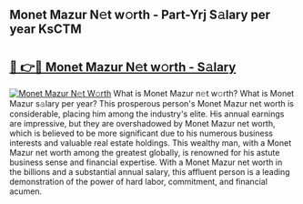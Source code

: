 ## Monet Mazur N𝚎t w𝚘rth - Part-Yrj S𝚊lary per year KsCTM

# <h2><a href="http://gc05279.nevu.top/?p=Monet+Mazur">🔗 👉🔴 Monet Mazur N𝚎t w𝚘rth - S𝚊lary</a></h2>

[![Monet Mazur N𝚎t W𝚘rth](https://i.imgur.com/Oavwk0R.jpeg)](http://gc05279.nevu.top/?p=Monet+Mazur)
What is Monet Mazur n𝚎t w𝚘rth? What is Monet Mazur s𝚊lary per year?
This prosperous person's Monet Mazur net worth is considerable, placing him among the industry's elite. His annual earnings are impressive, but they are overshadowed by Monet Mazur net worth, which is believed to be more significant due to his numerous business interests and valuable real estate holdings. This wealthy man, with a Monet Mazur net worth among the greatest globally, is renowned for his astute business sense and financial expertise. With a Monet Mazur net worth in the billions and a substantial annual salary, this affluent person is a leading demonstration of the power of hard labor, commitment, and financial acumen.
